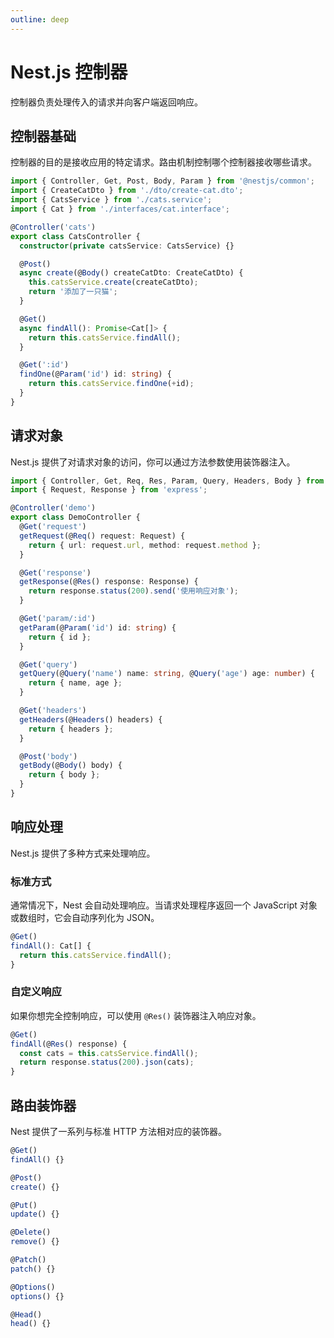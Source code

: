 ```yaml
---
outline: deep
---
```


# Nest.js 控制器

控制器负责处理传入的请求并向客户端返回响应。

## 控制器基础
控制器的目的是接收应用的特定请求。路由机制控制哪个控制器接收哪些请求。

```typescript
import { Controller, Get, Post, Body, Param } from '@nestjs/common';
import { CreateCatDto } from './dto/create-cat.dto';
import { CatsService } from './cats.service';
import { Cat } from './interfaces/cat.interface';

@Controller('cats')
export class CatsController {
  constructor(private catsService: CatsService) {}

  @Post()
  async create(@Body() createCatDto: CreateCatDto) {
    this.catsService.create(createCatDto);
    return '添加了一只猫';
  }

  @Get()
  async findAll(): Promise<Cat[]> {
    return this.catsService.findAll();
  }

  @Get(':id')
  findOne(@Param('id') id: string) {
    return this.catsService.findOne(+id);
  }
}
```

## 请求对象
Nest.js 提供了对请求对象的访问，你可以通过方法参数使用装饰器注入。

```typescript
import { Controller, Get, Req, Res, Param, Query, Headers, Body } from '@nestjs/common';
import { Request, Response } from 'express';

@Controller('demo')
export class DemoController {
  @Get('request')
  getRequest(@Req() request: Request) {
    return { url: request.url, method: request.method };
  }

  @Get('response')
  getResponse(@Res() response: Response) {
    return response.status(200).send('使用响应对象');
  }

  @Get('param/:id')
  getParam(@Param('id') id: string) {
    return { id };
  }

  @Get('query')
  getQuery(@Query('name') name: string, @Query('age') age: number) {
    return { name, age };
  }

  @Get('headers')
  getHeaders(@Headers() headers) {
    return { headers };
  }

  @Post('body')
  getBody(@Body() body) {
    return { body };
  }
}
```

## 响应处理
Nest.js 提供了多种方式来处理响应。

### 标准方式
通常情况下，Nest 会自动处理响应。当请求处理程序返回一个 JavaScript 对象或数组时，它会自动序列化为 JSON。

```typescript
@Get()
findAll(): Cat[] {
  return this.catsService.findAll();
}
```

### 自定义响应
如果你想完全控制响应，可以使用 `@Res()` 装饰器注入响应对象。

```typescript
@Get()
findAll(@Res() response) {
  const cats = this.catsService.findAll();
  return response.status(200).json(cats);
}
```

## 路由装饰器
Nest 提供了一系列与标准 HTTP 方法相对应的装饰器。

```typescript
@Get()
findAll() {}

@Post()
create() {}

@Put()
update() {}

@Delete()
remove() {}

@Patch()
patch() {}

@Options()
options() {}

@Head()
head() {}
``` 